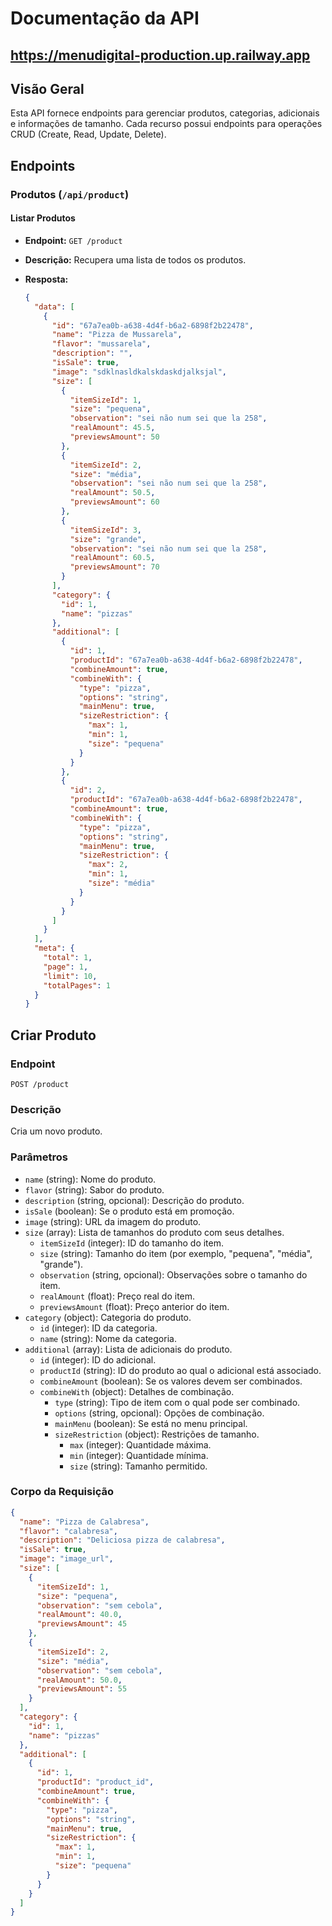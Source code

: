 # Documentação da API
## https://menudigital-production.up.railway.app
## Visão Geral

Esta API fornece endpoints para gerenciar produtos, categorias, adicionais e informações de tamanho. Cada recurso possui endpoints para operações CRUD (Create, Read, Update, Delete).

## Endpoints

### Produtos (`/api/product`)

#### Listar Produtos

- **Endpoint:** `GET /product`
- **Descrição:** Recupera uma lista de todos os produtos.
- **Resposta:**

  ```json
  {
    "data": [
      {
        "id": "67a7ea0b-a638-4d4f-b6a2-6898f2b22478",
        "name": "Pizza de Mussarela",
        "flavor": "mussarela",
        "description": "",
        "isSale": true,
        "image": "sdklnasldkalskdaskdjalksjal",
        "size": [
          {
            "itemSizeId": 1,
            "size": "pequena",
            "observation": "sei não num sei que la 258",
            "realAmount": 45.5,
            "previewsAmount": 50
          },
          {
            "itemSizeId": 2,
            "size": "média",
            "observation": "sei não num sei que la 258",
            "realAmount": 50.5,
            "previewsAmount": 60
          },
          {
            "itemSizeId": 3,
            "size": "grande",
            "observation": "sei não num sei que la 258",
            "realAmount": 60.5,
            "previewsAmount": 70
          }
        ],
        "category": {
          "id": 1,
          "name": "pizzas"
        },
        "additional": [
          {
            "id": 1,
            "productId": "67a7ea0b-a638-4d4f-b6a2-6898f2b22478",
            "combineAmount": true,
            "combineWith": {
              "type": "pizza",
              "options": "string",
              "mainMenu": true,
              "sizeRestriction": {
                "max": 1,
                "min": 1,
                "size": "pequena"
              }
            }
          },
          {
            "id": 2,
            "productId": "67a7ea0b-a638-4d4f-b6a2-6898f2b22478",
            "combineAmount": true,
            "combineWith": {
              "type": "pizza",
              "options": "string",
              "mainMenu": true,
              "sizeRestriction": {
                "max": 2,
                "min": 1,
                "size": "média"
              }
            }
          }
        ]
      }
    ],
    "meta": {
      "total": 1,
      "page": 1,
      "limit": 10,
      "totalPages": 1
    }
  }


## Criar Produto

### Endpoint

`POST /product`

### Descrição

Cria um novo produto.

### Parâmetros

- `name` (string): Nome do produto.
- `flavor` (string): Sabor do produto.
- `description` (string, opcional): Descrição do produto.
- `isSale` (boolean): Se o produto está em promoção.
- `image` (string): URL da imagem do produto.
- `size` (array): Lista de tamanhos do produto com seus detalhes.
  - `itemSizeId` (integer): ID do tamanho do item.
  - `size` (string): Tamanho do item (por exemplo, "pequena", "média", "grande").
  - `observation` (string, opcional): Observações sobre o tamanho do item.
  - `realAmount` (float): Preço real do item.
  - `previewsAmount` (float): Preço anterior do item.
- `category` (object): Categoria do produto.
  - `id` (integer): ID da categoria.
  - `name` (string): Nome da categoria.
- `additional` (array): Lista de adicionais do produto.
  - `id` (integer): ID do adicional.
  - `productId` (string): ID do produto ao qual o adicional está associado.
  - `combineAmount` (boolean): Se os valores devem ser combinados.
  - `combineWith` (object): Detalhes de combinação.
    - `type` (string): Tipo de item com o qual pode ser combinado.
    - `options` (string, opcional): Opções de combinação.
    - `mainMenu` (boolean): Se está no menu principal.
    - `sizeRestriction` (object): Restrições de tamanho.
      - `max` (integer): Quantidade máxima.
      - `min` (integer): Quantidade mínima.
      - `size` (string): Tamanho permitido.

### Corpo da Requisição

```json
{
  "name": "Pizza de Calabresa",
  "flavor": "calabresa",
  "description": "Deliciosa pizza de calabresa",
  "isSale": true,
  "image": "image_url",
  "size": [
    {
      "itemSizeId": 1,
      "size": "pequena",
      "observation": "sem cebola",
      "realAmount": 40.0,
      "previewsAmount": 45
    },
    {
      "itemSizeId": 2,
      "size": "média",
      "observation": "sem cebola",
      "realAmount": 50.0,
      "previewsAmount": 55
    }
  ],
  "category": {
    "id": 1,
    "name": "pizzas"
  },
  "additional": [
    {
      "id": 1,
      "productId": "product_id",
      "combineAmount": true,
      "combineWith": {
        "type": "pizza",
        "options": "string",
        "mainMenu": true,
        "sizeRestriction": {
          "max": 1,
          "min": 1,
          "size": "pequena"
        }
      }
    }
  ]
}

